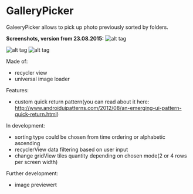 # GalleryPicker
GaleeryPicker allows to pick up photo previously sorted by folders. 

<b>Screenshots, version from 23.08.2015:</b>
![alt tag](https://lh3.googleusercontent.com/3qez1DVBv-gzLPk9cBnkTkMr60F8STWSyuPkRbs_iUDd99jg9U6MByLxanZm4JfojsBcBSPzavfmQLI=w1890-h840)

![alt tag](https://lh5.googleusercontent.com/2HhJJIY0Y3zDkLKLHWNQTid49txdSuam4jGHrJpHk8SgjTUoa1yGYpOlSX83v_Nf50mSU_mXXeX_HoY=w1890-h840)
![alt tag](https://lh3.googleusercontent.com/rlxpWEsOpteU5wAeKBJVWd1vj6ehgblSR2xSVKnAxhJzxOm52wRuS3XrrIgZ_rgwlDVP3ABAiMuE-IY=w1890-h840)

Made of:
- recycler view
- universal image loader

Features:
- custom quick return pattern(you can read about it here: http://www.androiduipatterns.com/2012/08/an-emerging-ui-pattern-quick-return.html)

In development:
- sorting type could be chosen from time ordering or alphabetic ascending
- recyclerView data filtering based on user input
- change gridView tiles quantity depending on chosen mode(2 or 4 rows per screen width)

Further development:
- image previewert


